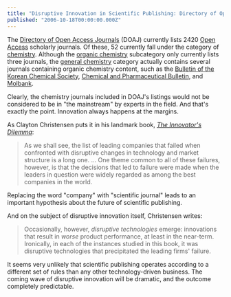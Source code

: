 ```yaml
---
title: "Disruptive Innovation in Scientific Publishing: Directory of Open Access Journals"
published: "2006-10-18T00:00:00.000Z"
---
```


The <a href="http://www.doaj.org/">Directory of Open Access Journals</a> (DOAJ) currently lists 2420 <a href="http://www.earlham.edu/~peters/fos/boaifaq.htm#openaccess">Open Access</a> scholarly journals. Of these, 52 currently fall under the category of <a href="http://www.doaj.org/doaj?func=subject&amp;cpid=60">chemistry</a>. Although the <a href="http://www.doaj.org/doaj?func=subject&amp;cpid=64">organic chemistry</a> subcategory only currently lists three journals, the <a href="http://www.doaj.org/doaj?func=subject&amp;cpid=61">general chemistry</a> category actually contains several journals containing organic chemistry content, such as the <a href="http://newjournal.kcsnet.or.kr/main/j_search/j_bkcs_archives.htm?qpage=j_bkcs&amp;spage=j_bkcs_02">Bulletin of the Korean Chemical Society</a>, <a href="http://cpb.pharm.or.jp/">Chemical and Pharmaceutical Bulletin</a>, and <a href="http://www.mdpi.net/molbank/index.htm">Molbank</a>.

Clearly, the chemistry journals included in DOAJ's listings would not be considered to be in "the mainstream" by experts in the field. And that's exactly the point. Innovation always happens at the margins.

As Clayton Christensen puts it in his landmark book, <a href="http://www.amazon.com/exec/obidos/tg/detail/-/0060521996/qid=1101756443/sr=8-1/ref=pd_ka_1/102-0228227-9568947?v=glance&amp;s=books&amp;n=507846"><em>The Innovator's Dilemma</em></a>:

>As we shall see, the list of leading companies that failed when confronted with disruptive changes in technology and market structure is a long one. ... One theme common to all of these failures, however, is that the decisions that led to failure were made when the leaders in question were widely regarded as among the best companies in the world.

Replacing the word "company" with "scientific journal" leads to an important hypothesis about the future of scientific publishing.

And on the subject of disruptive innovation itself, Christensen writes:

>Occasionally, however, <em>disruptive technologies</em> emerge: innovations that result in <em>worse</em> product performance, at least in the near-term. Ironically, in each of the instances studied in this book, it was disruptive technologies that precipitated the leading firms' failure.

It seems very unlikely that scientific publishing operates according to a different set of rules than any other technology-driven business. The coming wave of disruptive innovation will be dramatic, and the outcome completely predictable.
